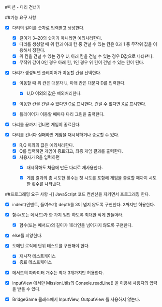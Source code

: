 #미션 - 다리 건너기

##기능 요구 사항



-[x] 다리의 길이를 숫자로 입력받고 생성한다.
    -[x] 길이가 3~20의 숫자가 아니라면 예외처리한다.
    -[x] 다리를 생성할 때 위 칸과 아래 칸 중 건널 수 있는 칸은 0과 1 중 무작위 값을 이용해서 정한다.
    -[x] 위 칸을 건널 수 있는 경우 U, 아래 칸을 건널 수 있는 경우 D값으로 나타낸다.
    -[x] 무작위 값이 0인 경우 아래 칸, 1인 경우 위 칸이 건널 수 있는 칸이 된다.

-[x] 다리가 생성되면 플레이어가 이동할 칸을 선택한다.
    -[x] 이동할 때 위 칸은 대문자 U, 아래 칸은 대문자 D를 입력한다.
        -[x] U,D 이외의 값은 예외처리한다.
    -[x] 이동한 칸을 건널 수 있다면 O로 표시한다. 건널 수 없다면 X로 표시한다.
    -[x] 플레이어가 이동할 때마다 다리 그림을 출력한다.
    

-[x] 다리를 끝까지 건너면 게임이 종료된다.

-[x] 다리를 건너다 실패하면 게임을 재시작하거나 종료할 수 있다.
    -[x] R,Q 이외의 값은 예외처리한다.
    -[x] Q를 입력하면 게임이 종료되고, 최종 게임 결과를 출력한다.
    -[x] 사용자가 R을 입력하면
        -[x] 재시작해도 처음에 만든 다리로 재사용한다.
        -[x] 게임 결과의 총 시도한 횟수는 첫 시도를 포함해 게임을 종료할 때까지 시도한 횟수를 나타낸다.




##프로그래밍 요구 사항
-[] JavaScript 코드 컨벤션을 지키면서 프로그래밍 한다.
-[x] indent(인덴트, 들여쓰기) depth를 3이 넘지 않도록 구현한다. 2까지만 허용한다.
-[x] 함수(또는 메서드)가 한 가지 일만 하도록 최대한 작게 만들어라.
    -[x] 함수(또는 메서드)의 길이가 10라인을 넘어가지 않도록 구현한다.
-[x] else를 지양한다.
-[x] 도메인 로직에 단위 테스트를 구현해야 한다. 
    -[x] 재시작 테스트케이스 
    -[x] 종료 테스트케이스
-[x] 메서드의 파라미터 개수는 최대 3개까지만 허용한다.

-[x] InputView 에서만 MissionUtils의 Console.readLine() 을 이용해 사용자의 입력을 받을 수 있다.
-[x] BridgeGame 클래스에서 InputView, OutputView 를 사용하지 않는다.

 